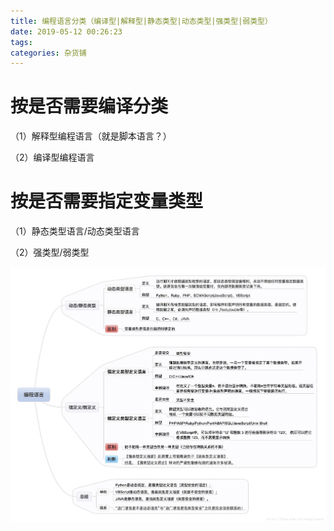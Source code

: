 ```yaml
---
title: 编程语言分类（编译型|解释型|静态类型|动态类型|强类型|弱类型）
date: 2019-05-12 00:26:23
tags:
categories: 杂货铺
---
```


# 按是否需要编译分类

（1）解释型编程语言（就是脚本语言？）

（2）编译型编程语言
 

# 按是否需要指定变量类型

（1）静态类型语言/动态类型语言

（2）强类型/弱类型

![](/images/software_type_1_1.jpg)
